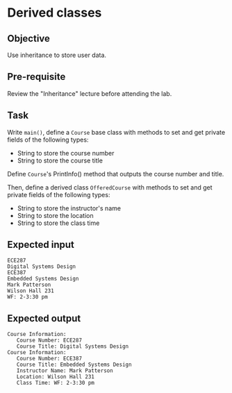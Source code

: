 # Derived classes

## Objective
Use inheritance to store user data.

## Pre-requisite
Review the "Inheritance" lecture before attending the lab. 

## Task
Write `main()`, define a `Course` base class with methods to set and get private fields of the following types:

- String to store the course number
- String to store the course title

Define `Course`'s PrintInfo() method that outputs the course number and title.

Then, define a derived class `OfferedCourse` with methods to set and get private fields of the following types:

- String to store the instructor's name
- String to store the location
- String to store the class time

## Expected input
```
ECE287
Digital Systems Design
ECE387
Embedded Systems Design
Mark Patterson
Wilson Hall 231
WF: 2-3:30 pm
```
## Expected output
```Course Information:
Course Information:
   Course Number: ECE287
   Course Title: Digital Systems Design
Course Information:
   Course Number: ECE387
   Course Title: Embedded Systems Design
   Instructor Name: Mark Patterson
   Location: Wilson Hall 231
   Class Time: WF: 2-3:30 pm
```
